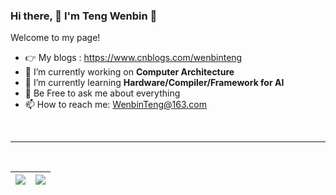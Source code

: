 ### Hi there, 👋 I'm Teng Wenbin 🤡
Welcome to my page!
- 👉 My blogs : https://www.cnblogs.com/wenbinteng
- 🔭 I’m currently working on **Computer Architecture**
- 🌱 I’m currently learning **Hardware/Compiler/Framework for AI**
- 💬 Be Free to ask me about everything
- 📫 How to reach me: WenbinTeng@163.com
<br>

---

<br>

| <a><img align="center" src="https://github-readme-stats.vercel.app/api?username=WenbinTeng&show_icons=true&include_all_commits=true&hide_border=true" /></a> | <a><img align="center" src="https://github-readme-stats.vercel.app/api/top-langs/?username=WenbinTeng&layout=compact&hide_border=true" /></a> |
| ------------- | ------------- |
